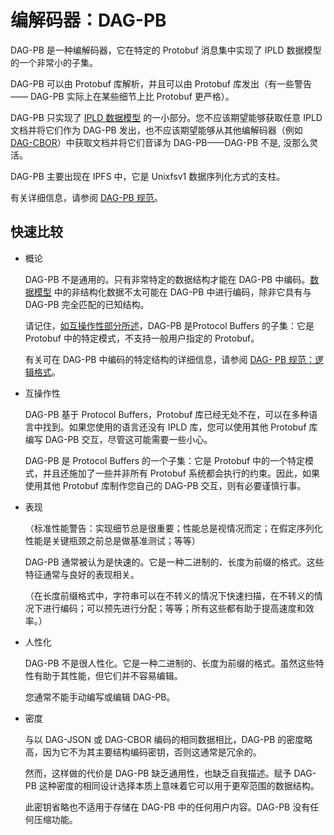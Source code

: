 # 编解码器：DAG-PB
DAG-PB 是一种编解码器，它在特定的 Protobuf 消息集中实现了 IPLD 数据模型的一个非常小的子集。

DAG-PB 可以由 Protobuf 库解析，并且可以由 Protobuf 库发出（有一些警告—— DAG-PB 实际上在某些细节上比 Protobuf 更严格）。

DAG-PB 只实现了 [IPLD 数据模型](https://ipld.io/glossary/#data-model) 的一小部分。您不应该期望能够获取任意 IPLD 文档并将它们作为 DAG-PB 发出，也不应该期望能够从其他编解码器（例如 [DAG-CBOR](https://ipld.io/docs/codecs/known/dag-cbor/)）中获取文档并将它们音译为 DAG-PB——DAG-PB 不是, 没那么灵活。

DAG-PB 主要出现在 IPFS 中，它是 Unixfsv1 数据序列化方式的支柱。

有关详细信息，请参阅 [DAG-PB 规范](https://ipld.io/specs/codecs/dag-pb/)。
## 快速比较
- 概论

	DAG-PB 不是通用的。只有非常特定的数据结构才能在 DAG-PB 中编码。[数据模型](https://ipld.io/glossary/#data-model) 中的非结构化数据不太可能在 DAG-PB 中进行编码，除非它具有与 DAG-PB 完全匹配的已知结构。

	请记住，[如互操作性部分所述](https://ipld.io/docs/codecs/known/dag-pb/#interoperability)，DAG-PB 是Protocol Buffers 的子集：它是 Protobuf 中的特定模式，不支持一般用户指定的 Protobuf。

	有关可在 DAG-PB 中编码的特定结构的详细信息，请参阅 [DAG- PB 规范：逻辑格式](https://ipld.io/specs/codecs/dag-pb/spec/#logical-format)。
- 互操作性

	DAG-PB 基于 Protocol Buffers，Protobuf 库已经无处不在，可以在多种语言中找到。如果您使用的语言还没有 IPLD 库，您可以使用其他 Protobuf 库编写 DAG-PB 交互，尽管这可能需要一些小心。

	DAG-PB 是 Protocol Buffers 的一个子集：它是 Protobuf 中的一个特定模式，并且还施加了一些并非所有 Protobuf 系统都会执行的约束。因此，如果使用其他 Protobuf 库制作您自己的 DAG-PB 交互，则有必要谨慎行事。
- 表现

	（标准性能警告：实现细节总是很重要；性能总是视情况而定；在假定序列化性能是关键瓶颈之前总是做基准测试；等等）

	DAG-PB 通常被认为是快速的。它是一种二进制的、长度为前缀的格式。这些特征通常与良好的表现相关。

	（在长度前缀格式中，字符串可以在不转义的情况下快速扫描，在不转义的情况下进行编码；可以预先进行分配；等等；所有这些都有助于提高速度和效率。）
- 人性化

	DAG-PB 不是很人性化。它是一种二进制的、长度为前缀的格式。虽然这些特性有助于其性能，但它们并不容易编辑。

	您通常不能手动编写或编辑 DAG-PB。
- 密度

	与以 DAG-JSON 或 DAG-CBOR 编码的相同数据相比，DAG-PB 的密度略高，因为它不为其主要结构编码密钥，否则这通常是冗余的。

	然而，这样做的代价是 DAG-PB 缺乏通用性，也缺乏自我描述。赋予 DAG-PB 这种密度的相同设计选择本质上意味着它可以用于更窄范围的数据结构。

	此密钥省略也不适用于存储在 DAG-PB 中的任何用户内容。DAG-PB 没有任何压缩功能。